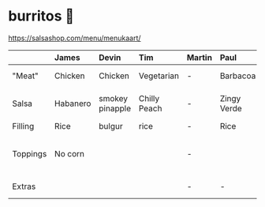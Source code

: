 # burritos 🌯

https://salsashop.com/menu/menukaart/

|          | James    | Devin           | Tim          | Martin | Paul | Axel                           | Iulia | Norbert |
| :------- | :------- | :-------------- | :----------- | :----- | :------ | :-----                      | :---  | :------ |
| "Meat"   | Chicken  | Chicken         | Vegetarian   | -      | Barbacoa | Chicken Bowl               | Veggies | barbacao |
| Salsa    | Habanero | smokey pinapple | Chilly Peach | -      | Zingy Verde | Rollin’ roasted tomato  | Smokey Pineapple | chilly peach |
| Filling  | Rice     | bulgur          | rice         | -      | Rice | Rice                           | Bulgur | rice |
| Toppings | No corn  |                 |              | -      |      | -   | No Sour Cream, No Cheese | no corn, no lettuce |
| Extras   |          |                 |              | -      | - | -                                 | - | chips and guacamole |
